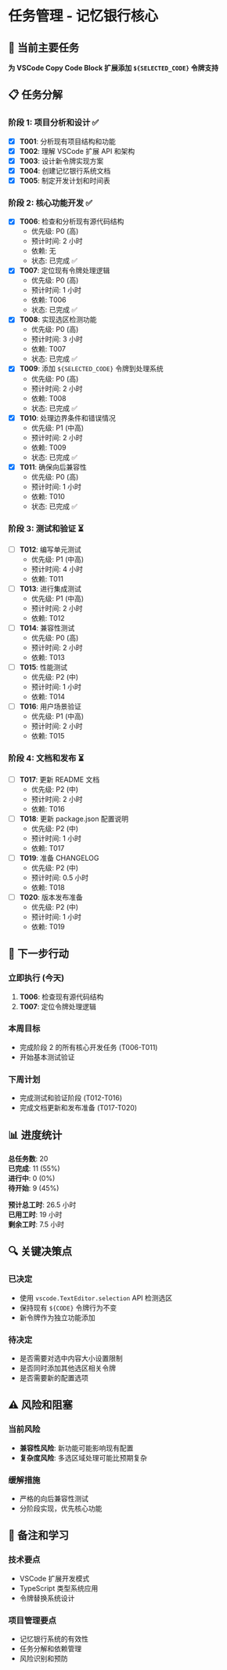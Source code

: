 # 任务管理 - 记忆银行核心

## 🎯 当前主要任务

**为 VSCode Copy Code Block 扩展添加 `${SELECTED_CODE}` 令牌支持**

## 📋 任务分解

### 阶段 1: 项目分析和设计 ✅

- [x] **T001**: 分析现有项目结构和功能
- [x] **T002**: 理解 VSCode 扩展 API 和架构
- [x] **T003**: 设计新令牌实现方案
- [x] **T004**: 创建记忆银行系统文档
- [x] **T005**: 制定开发计划和时间表

### 阶段 2: 核心功能开发 ✅

- [x] **T006**: 检查和分析现有源代码结构
  - 优先级: P0 (高)
  - 预计时间: 2 小时
  - 依赖: 无
  - 状态: 已完成 ✅
- [x] **T007**: 定位现有令牌处理逻辑
  - 优先级: P0 (高)
  - 预计时间: 1 小时
  - 依赖: T006
  - 状态: 已完成 ✅
- [x] **T008**: 实现选区检测功能
  - 优先级: P0 (高)
  - 预计时间: 3 小时
  - 依赖: T007
  - 状态: 已完成 ✅
- [x] **T009**: 添加 `${SELECTED_CODE}` 令牌到处理系统
  - 优先级: P0 (高)
  - 预计时间: 2 小时
  - 依赖: T008
  - 状态: 已完成 ✅
- [x] **T010**: 处理边界条件和错误情况
  - 优先级: P1 (中高)
  - 预计时间: 2 小时
  - 依赖: T009
  - 状态: 已完成 ✅
- [x] **T011**: 确保向后兼容性
  - 优先级: P0 (高)
  - 预计时间: 1 小时
  - 依赖: T010
  - 状态: 已完成 ✅

### 阶段 3: 测试和验证 ⏳

- [ ] **T012**: 编写单元测试
  - 优先级: P1 (中高)
  - 预计时间: 4 小时
  - 依赖: T011
- [ ] **T013**: 进行集成测试
  - 优先级: P1 (中高)
  - 预计时间: 2 小时
  - 依赖: T012
- [ ] **T014**: 兼容性测试
  - 优先级: P0 (高)
  - 预计时间: 2 小时
  - 依赖: T013
- [ ] **T015**: 性能测试
  - 优先级: P2 (中)
  - 预计时间: 1 小时
  - 依赖: T014
- [ ] **T016**: 用户场景验证
  - 优先级: P1 (中高)
  - 预计时间: 2 小时
  - 依赖: T015

### 阶段 4: 文档和发布 ⏳

- [ ] **T017**: 更新 README 文档
  - 优先级: P2 (中)
  - 预计时间: 2 小时
  - 依赖: T016
- [ ] **T018**: 更新 package.json 配置说明
  - 优先级: P2 (中)
  - 预计时间: 1 小时
  - 依赖: T017
- [ ] **T019**: 准备 CHANGELOG
  - 优先级: P2 (中)
  - 预计时间: 0.5 小时
  - 依赖: T018
- [ ] **T020**: 版本发布准备
  - 优先级: P2 (中)
  - 预计时间: 1 小时
  - 依赖: T019

## 🚀 下一步行动

### 立即执行 (今天)

1. **T006**: 检查现有源代码结构
2. **T007**: 定位令牌处理逻辑

### 本周目标

- 完成阶段 2 的所有核心开发任务 (T006-T011)
- 开始基本测试验证

### 下周计划

- 完成测试和验证阶段 (T012-T016)
- 完成文档更新和发布准备 (T017-T020)

## 📊 进度统计

**总任务数**: 20  
**已完成**: 11 (55%)  
**进行中**: 0 (0%)  
**待开始**: 9 (45%)

**预计总工时**: 26.5 小时  
**已用工时**: 19 小时  
**剩余工时**: 7.5 小时

## 🔍 关键决策点

### 已决定

- 使用 `vscode.TextEditor.selection` API 检测选区
- 保持现有 `${CODE}` 令牌行为不变
- 新令牌作为独立功能添加

### 待决定

- 是否需要对选中内容大小设置限制
- 是否同时添加其他选区相关令牌
- 是否需要新的配置选项

## ⚠️ 风险和阻塞

### 当前风险

- **兼容性风险**: 新功能可能影响现有配置
- **复杂度风险**: 多选区域处理可能比预期复杂

### 缓解措施

- 严格的向后兼容性测试
- 分阶段实现，优先核心功能

## 📝 备注和学习

### 技术要点

- VSCode 扩展开发模式
- TypeScript 类型系统应用
- 令牌替换系统设计

### 项目管理要点

- 记忆银行系统的有效性
- 任务分解和依赖管理
- 风险识别和预防
